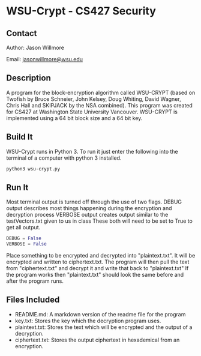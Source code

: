 # WSU-Crypt - CS427 Security

## Contact

Author: Jason Willmore

Email: jasonwillmore@wsu.edu

## Description

A program for the block-encryption algorithm called WSU-CRYPT (based on Twofish by Bruce Schneier, John Kelsey, Doug Whiting, David Wagner, Chris Hall and SKIPJACK by the NSA combined). This program was created for CS427 at Washington State University Vancouver. WSU-CRYPT is implemented using a 64 bit block size and a 64 bit key.

## Build It

WSU-Crypt runs in Python 3. To run it just enter the following into the terminal of a computer with python 3 installed.

```bash
python3 wsu-crypt.py
```

## Run It

Most terminal output is turned off through the use of two flags.
DEBUG output describes most things happening during the encryption and decryption process
VERBOSE output creates output similar to the testVectors.txt given to us in class
These both will need to be set to True to get all output.

```python
DEBUG = False
VERBOSE = False
```

Place something to be encrypted and decrypted into "plaintext.txt". It will be encrypted and written to ciphertext.txt. The program will then pull the text from "ciphertext.txt" and decrypt it and write that back to "plaintext.txt" If the program works then "plaintext.txt" should look the same before and after the program runs.

## Files Included

- README.md: A markdown version of the readme file for the program
- key.txt: Stores the key which the decryption program uses.
- plaintext.txt: Stores the text which will be encrypted and the output of a decryption.
- ciphertext.txt: Stores the output ciphertext in hexademical from an encryption.